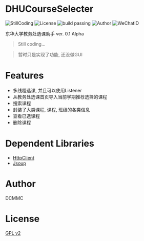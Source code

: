 # DHUCourseSelecter

![StillCoding](https://img.shields.io/badge/Still-Coding-green.svg)
![License](https://img.shields.io/badge/License-GPLv2-brightgreen.svg)
![build passing](https://img.shields.io/travis/rust-lang/rust.svg)
![Author](https://img.shields.io/badge/Author-DCMMC-blue.svg)
![WeChatID](https://img.shields.io/badge/WeChat-Kevin--0220-red.svg)


东华大学教务处选课助手 ver. 0.1 Alpha

> Still coding...

> 暂时只是实现了功能, 还没做GUI

# Features

* 多线程选课, 并且可以使用Listener
* 从教务处选课首页导入当前学期推荐选择的课程
* 搜索课程
* 封装了大类课程, 课程, 班级的各类信息
* 查看已选课程
* 删除课程

# Dependent Libraries

* [HttpClient](https://hc.apache.org/httpclient-3.x/)
* [Jsoup](https://jsoup.org/)

# Author

DCMMC

# License

[GPL v2](./LICENSE)
